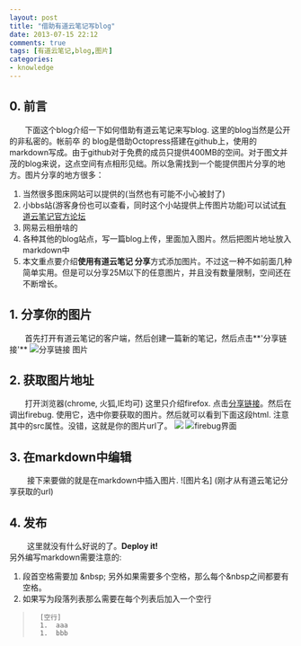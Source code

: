 ```yaml
---
layout: post
title: "借助有道云笔记写blog"
date: 2013-07-15 22:12
comments: true
tags: [有道云笔记,blog,图片]
categories:
- knowledge
---
```

## 0. 前言
 &nbsp; &nbsp; &nbsp; &nbsp;下面这个blog介绍一下如何借助有道云笔记来写blog. 这里的blog当然是公开的非私密的。帐前卒 的 blog是借助Octopress搭建在github上，使用的markdown写成。由于github对于免费的成员只提供400MB的空间。对于图文并茂的blog来说，这点空间有点相形见绌。所以急需找到一个能提供图片分享的地方。图片分享的地方很多：  

1.  当然很多图床网站可以提供的(当然也有可能不小心被封了)  
1.  小bbs站(游客身份也可以查看，同时这个小站提供上传图片功能)可以试试[有道云笔记官方论坛](http://notebbs.youdao.com '有道云笔记论坛')  
1.  网易云相册啥的  
1.  各种其他的blog站点，写一篇blog上传，里面加入图片。然后把图片地址放入markdown中  
1.  本文重点要介绍**使用有道云笔记 分享**方式添加图片。不过这一种不如前面几种简单实用。但是可以分享25M以下的任意图片，并且没有数量限制，空间还在不断增长。  

## 1. 分享你的图片
  &nbsp; &nbsp; &nbsp; &nbsp;首先打开有道云笔记的客户端，然后创建一篇新的笔记，然后点击**'分享链接'**
![分享链接 图片](https://photos.google.com/album/AF1QipO83FbqnkVdDXVs-hFs12xqxg6Myp1ec1vWf9M/photo/AF1QipM5pI75erNeSbyGdSKhsneXCMlYr6HUlchcR0E)

## 2. 获取图片地址
  &nbsp; &nbsp; &nbsp; &nbsp;打开浏览器(chrome, 火狐,IE均可) 这里只介绍firefox. 点击[分享链接](http://note.youdao.com/share/?id=d54e01fec212f37df16b5bcd032a83dd&type=note)。然后在调出firebug. 使用它，选中你要获取的图片。然后就可以看到下面这段html. 注意其中的src属性。没错，这就是你的图片url了。
    <img data-inited="true" src="http://note.youdao.com/yws/public/resource/d54e01fec212f37df16b5bcd032a83dd/25FBFC3EADAD4EDEB46F9AD6F147C0D9" data-media-type="image">
![firebug界面](http://note.youdao.com/yws/public/resource/d54e01fec212f37df16b5bcd032a83dd/AB825A2093E648FC8210B144318EDDFA)

## 3. 在markdown中编辑
 &nbsp; &nbsp; &nbsp; &nbsp; 接下来要做的就是在markdown中插入图片. 
    ![图片名] (刚才从有道云笔记分享获取的url)

## 4. 发布
 &nbsp; &nbsp; &nbsp; &nbsp; 这里就没有什么好说的了。**Deploy it!**  
 另外编写markdown需要注意的:   


1.  段首空格需要加 &amp;nbsp; 另外如果需要多个空格，那么每个&amp;nbsp之间都要有空格。  
1.  如果写为段落列表那么需要在每个列表后加入一个空行  

>       [空行]
>       1.  aaa
>       1.  bbb 
